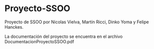 # Proyecto-SSOO

Proyecto de SSOO por Nicolas Vielva, Martín Ricci, Dinko Yoma y Felipe Hanckes.

La documentación del proyecto se encuentra en el archivo DocumentacionProyectoSSOO.pdf
